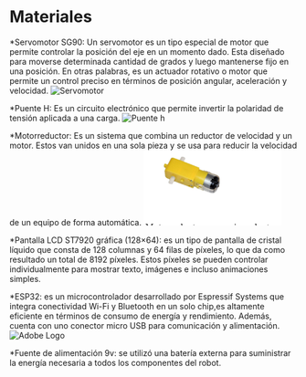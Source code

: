 
# Materiales

*Servomotor SG90: Un servomotor es un tipo especial de motor que permite controlar la posición del eje en un momento dado. Esta diseñado
para moverse determinada cantidad de grados y luego mantenerse fijo en una posición. En otras palabras, es un actuador rotativo o motor que
permite un control preciso en términos de posición angular, aceleración y velocidad.
![Servomotor](/docs/contributor/assets/adobe_standard_logo.png)

*Puente H: Es un circuito electrónico que permite invertir la polaridad de tensión aplicada a una carga.
![Puente h](/docs/contributor/assets/adobe_standard_logo.png)

*Motorreductor: Es un sistema que combina un reductor de velocidad y un motor. Estos van unidos en una sola pieza y se usa para reducir la
velocidad de un equipo de forma automática.
![Motoreductor](https://github.com/KarlaRodriguez110/ProyectoIn/blob/main/motoR.png)

*Pantalla LCD ST7920 gráfica (128×64): es un tipo de pantalla de cristal líquido que consta de 128 columnas y 64 filas de píxeles, lo que da
como resultado un total de 8192 píxeles. Estos píxeles se pueden controlar individualmente para mostrar texto, imágenes e incluso animaciones simples.


*ESP32: es un microcontrolador desarrollado por Espressif Systems que integra conectividad Wi-Fi y Bluetooth en un solo chip,es altamente eficiente en
términos de consumo de energía y rendimiento. Además, cuenta con uno conector micro USB para comunicación y alimentación.
![Adobe Logo](/docs/contributor/assets/adobe_standard_logo.png "Hover text")

*Fuente de alimentación 9v: se utilizó una batería externa para suministrar la energía necesaria a todos los componentes del robot.

